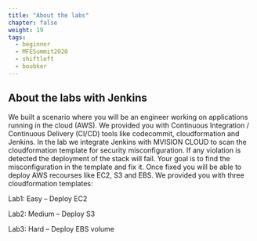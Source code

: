 ```yaml
---
title: "About the labs"
chapter: false
weight: 19
tags:
  - beginner
  - MFESummit2020
  - shiftleft
  - boubker
---
```

## About the labs with Jenkins

We built a scenario where you will be an engineer working on applications running in the cloud (AWS). We provided you with Continuous Integration / Continuous Delivery (CI/CD) tools like codecommit, cloudformation and Jenkins. In the lab we integrate Jenkins with MVISION CLOUD to scan the cloudformation template for security misconfiguration. If any violation is detected the deployment of the stack will fail. Your goal is to find the misconfiguration in the template and fix it. Once fixed you will be able to deploy AWS recourses like EC2, S3 and EBS.
We provided you with three cloudformation templates:

Lab1:  Easy – Deploy EC2

Lab2:  Medium – Deploy S3

Lab3:  Hard – Deploy EBS volume



 
